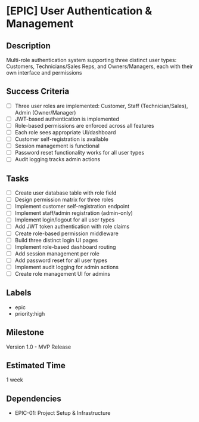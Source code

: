 # [EPIC] User Authentication & Management

## Description
Multi-role authentication system supporting three distinct user types: Customers, Technicians/Sales Reps, and Owners/Managers, each with their own interface and permissions

## Success Criteria
- [ ] Three user roles are implemented: Customer, Staff (Technician/Sales), Admin (Owner/Manager)
- [ ] JWT-based authentication is implemented
- [ ] Role-based permissions are enforced across all features
- [ ] Each role sees appropriate UI/dashboard
- [ ] Customer self-registration is available
- [ ] Session management is functional
- [ ] Password reset functionality works for all user types
- [ ] Audit logging tracks admin actions

## Tasks
- [ ] Create user database table with role field
- [ ] Design permission matrix for three roles
- [ ] Implement customer self-registration endpoint
- [ ] Implement staff/admin registration (admin-only)
- [ ] Implement login/logout for all user types
- [ ] Add JWT token authentication with role claims
- [ ] Create role-based permission middleware
- [ ] Build three distinct login UI pages
- [ ] Implement role-based dashboard routing
- [ ] Add session management per role
- [ ] Add password reset for all user types
- [ ] Implement audit logging for admin actions
- [ ] Create role management UI for admins

## Labels
- epic
- priority:high

## Milestone
Version 1.0 - MVP Release

## Estimated Time
1 week

## Dependencies
- EPIC-01: Project Setup & Infrastructure